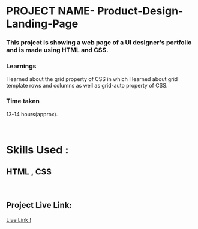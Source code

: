 
# PROJECT NAME- Product-Design-Landing-Page


### This project is showing a web page of a UI designer's portfolio and is made using HTML and CSS.
### Learnings
I learned about the grid property of CSS in which I learned about grid template rows and columns as well as grid-auto property of CSS.

### Time taken
13-14 hours(approx).

</br>

# Skills Used :

## HTML ,  CSS

</br>


## Project Live Link:

[Live Link !](https://visualdesigner15.netlify.app/)




